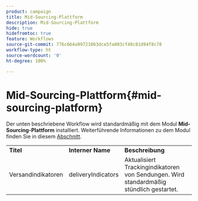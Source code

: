 ```yaml
---
product: campaign
title: Mid-Sourcing-Plattform
description: Mid-Sourcing-Plattform
hide: true
hidefromtoc: true
feature: Workflows
source-git-commit: 776c664a99721063dce5fa003cf40c81d94f8c78
workflow-type: ht
source-wordcount: '0'
ht-degree: 100%

---
```



# Mid-Sourcing-Plattform{#mid-sourcing-platform}



Der unten beschriebene Workflow wird standardmäßig mit dem Modul **Mid-Sourcing-Plattform** installiert. Weiterführende Informationen zu dem Modul finden Sie in diesem [Abschnitt](../../installation/using/mid-sourcing-deployment.md).

<table> 
 <tbody> 
  <tr> 
   <td> <strong>Titel</strong><br /> </td> 
   <td> <strong>Interner Name</strong><br /> </td> 
   <td> <strong>Beschreibung</strong><br /> </td> 
  </tr> 
  <tr> 
   <td> <span class="uicontrol">Versandindikatoren</span> <br /> </td> 
   <td> <span class="uicontrol">deliveryIndicators</span> <br /> </td> 
   <td> Aktualisiert Trackingindikatoren von Sendungen. Wird standardmäßig stündlich gestartet.<br /> </td> 
  </tr> 
 </tbody> 
</table>

